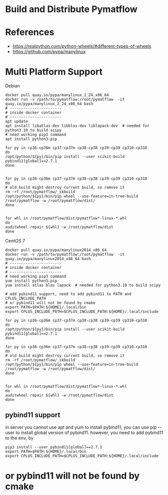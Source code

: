 # Build and Distribute Pymatflow

# References
* https://realpython.com/python-wheels/#different-types-of-wheels
* https://github.com/pypa/manylinux

# Multi Platform Support
Debian
```
docker pull quay.io/pypa/manylinux_2_24_x86_64
docker run -v /path/to/pymatflow:/root/pymatflow  -it quay.io/pypa/manylinux_2_24_x86_64 bash
# -----------------------
# inside docker container
# -----------------------
apt update
apt install libatlas-dev libblas-dev liblapack-dev  # needed for python3.10 to build scipy
# need working pip3 command
apt install python3-pip

for py in cp36-cp36m cp37-cp37m cp38-cp38 cp39-cp39 cp310-cp310
do
/opt/python/${py}/bin/pip install --user scikit-build pybind11[global]==2.7.1
done


for py in cp36-cp36m cp37-cp37m cp38-cp38 cp39-cp39 cp310-cp310
do
# old build might destroy current build, so remove it
rm -rf /root/pymatflow/_skbuild
/opt/python/${py}/bin/pip wheel --use-feature=in-tree-build /root/pymatflow -w /root/pymatflow/dist/ 
done


for whl in /root/pymatflow/dist/pymatflow*-linux-*.whl
do
auditwheel repair ${whl} -w /root/pymatflow/dist
done
```
CentOS 7
```
docker pull quay.io/pypa/manylinux2014_x86_64
docker run -v /path/to/pymatflow:/root/pymatflow  -it quay.io/pypa/manylinux2014_x86_64 bash
# -----------------------
# inside docker container
# -----------------------
# need working pip3 command
yum install python3-pip
yum install atlas blas lapack  # needed for python3.10 to build scipy

# add pybind11 support, need to add pybind11 to PATH and CPLUS_INCLUDE_PATH
# or pybind11 will not be found by cmake
export PATH=$PATH:${HOME}/.local/bin
export CPLUS_INCLUDE_PATH=$CPLUS_INCLUDE_PATH:${HOME}/.local/include

for py in cp36-cp36m cp37-cp37m cp38-cp38 cp39-cp39 cp310-cp310
do
/opt/python/${py}/bin/pip install --user scikit-build pybind11[global]==2.7.1
done

for py in cp36-cp36m cp37-cp37m cp38-cp38 cp39-cp39 cp310-cp310
do
# old build might destroy current build, so remove it
rm -rf /root/pymatflow/_skbuild
/opt/python/${py}/bin/pip wheel --use-feature=in-tree-build /root/pymatflow -w /root/pymatflow/dist/ 
done


for whl in /root/pymatflow/dist/pymatflow*-linux-*.whl
do
auditwheel repair ${whl} -w /root/pymatflow/dist
done
```

## pybind11 support
in server you cannot use apt and yum to install pybind11, you can use pip --user to install global version of pybind11. however, you need to add pybind11 to the env, by
```
pip3 install --user pybind11[global]==2.7.1
export PATH=$PATH:${HOME}/.local/bin
export CPLUS_INCLUDE_PATH=$CPLUS_INCLUDE_PATH:${HOME}/.local/include
```
# or pybind11 will not be found by cmake